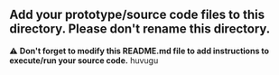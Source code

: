 ## Add your prototype/source code files to this directory. Please don't rename this directory.

⚠ **Don't forget to modify this README.md file to add instructions to execute/run your source code.**
huvugu
